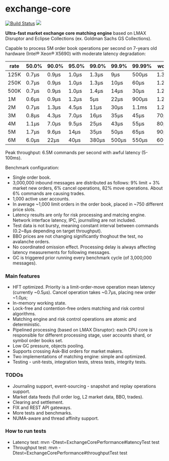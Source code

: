 # exchange-core
[![Build Status](https://travis-ci.org/mzheravin/exchange-core.svg?branch=master)](https://travis-ci.org/mzheravin/exchange-core)
[![][license img]][license]

**Ultra-fast market exchange core matching engine** based on LMAX Disruptor and Eclipse Collections (ex. Goldman Sachs GS Collections).

Capable to process 5M order book operations per second on 7-years old hardware (Intel® Xeon® X5690) with moderate latency degradation:

|rate|50.0%|90.0%|95.0%|99.0%|99.9%|99.99%|worst|
|----|-----|-----|-----|-----|-----|------|-----|
|125K|0.7µs|0.9µs|1.0µs|1.3µs|9µs  |500µs |1.3ms|
|250K|0.7µs|0.9µs|1.0µs|1.3µs|10µs |60µs  |1.2ms|
|500K|0.7µs|0.9µs|1.0µs|1.4µs|14µs |30µs  |1.2ms|
|  1M|0.6µs|0.9µs|1.2µs|5µs  |22µs |900µs |1.2ms|
|  2M|0.7µs|1.3µs|4.5µs|11µs |30µs |1.1ms |1.2ms|
|  3M|0.8µs|4.3µs|7.0µs|16µs |35µs |45µs  | 70µs|
|  4M|1.1µs|7.0µs|9.5µs|25µs |43µs |55µs  | 80µs|
|  5M|1.7µs|9.6µs|14µs |35µs |50µs |65µs  | 90µs|
|  6M|6.0µs|22µs |40µs |380µs|500µs|550µs |600µs|

Peak throughput: 6.5M commands per second with awful latency (5-100ms).

Benchmark configuration:
- Single order book.
- 3,000,000 inbound messages are distributed as follows: 9% limit + 3% market new orders, 6% cancel operations, 82% move operations. About 6% commands are causing trades.
- 1,000 active user accounts.
- In average ~1,000 limit orders in the order book, placed in ~750 different price slots.
- Latency results are only for risk processing and matcing engine. Network interface latency, IPC, journslling are not included.
- Test data is not bursty, meaning constant interval between commands (0.2~8µs depending on target throughput).
- BBO prices are not changing significantly thoghout the test, no avalanche orders.
- No coordinated omission effect. Processing delay is always affecting latency measurements for following messages.
- GC is triggered prior running every benchmark cycle (of 3,000,000 messages).

### Main features
- HFT optimized. Priority is a limit-order-move operation mean latency (currently ~0.5µs). Cancel operation takes ~0.7µs, placing new order ~1.0µs;
- In-memory working state.
- Lock-free and contention-free orders matching and risk control algorithms.
- Matching engine and risk control operations are atomic and deterministic.
- Pipelined processing (based on LMAX Disruptor): each CPU core is responsible for different processing stage, user accounts shard, or symbol order books set.
- Low GC pressure, objects pooling.
- Supports crossing Ask-Bid orders for market makers.
- Two implementations of matching engine: simple and optimized.
- Testing - unit-tests, integration tests, stress tests, integrity tests.

### TODOs
- Journaling support, event-sourcing - snapshot and replay operations support.
- Market data feeds (full order log, L2 market data, BBO, trades).
- Clearing and settlement.
- FIX and REST API gateways.
- More tests and benchmarks.
- NUMA-aware and thread affinity support.


### How to run tests
- Latency test: mvn -Dtest=ExchangeCorePerformance#latencyTest test
- Throughput test: mvn -Dtest=ExchangeCorePerformance#throughputTest test

[license]:LICENCE.txt
[license img]:https://img.shields.io/badge/License-Apache%202-blue.svg
